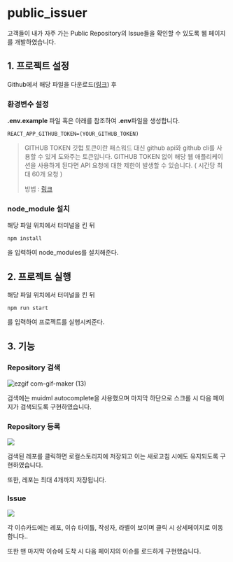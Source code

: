 # public_issuer
고객들이 내가 자주 가는 Public Repository의 Issue들을 확인할 수 있도록 웹 페이지를 개발하였습니다. 

## 1. 프로젝트 설정
Github에서 해당 파일을 다운로드([링크](https://github.com/byungmin12/public_issuer)) 후

### 환경변수 설정

**.env.example** 파일 혹은 아래를 참조하여 **.env**파일을 생성합니다.
```dotenv
REACT_APP_GITHUB_TOKEN=(YOUR_GITHUB_TOKEN)
```
>GITHUB TOKEN
깃헙 토큰이란 패스워드 대신 github api와 github cli를 사용할 수 있게 도와주는 토큰입니다. GITHUB TOKEN 없이 해당 웹 애플리케이션을 사용하게  된다면 API 요청에 대한 제한이 발생할 수 있습니다. ( 시간당 최대 60개 요청 )
>
>방법 : [링크](https://docs.github.com/ko/authentication/keeping-your-account-and-data-secure/creating-a-personal-access-token)


### node_module 설치
해당 파일 위치에서 터미널을 킨 뒤

```shell
npm install
```
을 입력하여 node_modules를 설치해준다.

## 2. 프로젝트 실행

해당 파일 위치에서 터미널을 킨 뒤

```shell
npm run start
```
를 입력하여 프로젝트를 실행시켜준다.


## 3. 기능

### Repository 검색
![ezgif com-gif-maker (13)](https://user-images.githubusercontent.com/79984280/212537106-118a0e41-7486-44b8-a870-0bcff21b7a49.gif)

검색에는 muidml autocomplete을 사용했으며 마지막 하단으로 스크롤 시 다음 페이지가 검색되도록 구현하였습니다.

### Repository 등록

![](https://velog.velcdn.com/images/kbm940526/post/c540bd39-43df-42d0-a0e7-f35a279e5273/image.gif)

검색된 레포를 클릭하면 로컬스토리지에 저장되고 이는 새로고침 시에도 유지되도록 구현하였습니다.

또한, 레포는 최대 4개까지 저장됩니다.

### Issue
![](https://velog.velcdn.com/images/kbm940526/post/436a75d3-00d7-489a-a61c-4a88b69dd3f0/image.gif)

각 이슈카드에는 레포, 이슈 타이틀, 작성자, 라벨이 보이며 클릭 시 상세페이지로 이동합니다..

또한 맨 마지막 이슈에 도착 시 다음 페이지의 이슈를 로드하게 구현했습니다.



